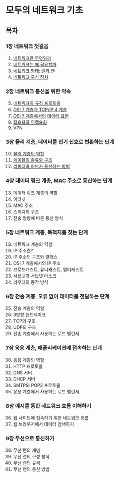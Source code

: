 # 모두의 네트워크 기초

## 목차

### 1장 네트워크 첫걸음

1. [네트워크란 무엇일까](https://github.com/lbo728/ByungStudy/blob/main/04_Network/01_%EB%AA%A8%EB%91%90%EC%9D%98_%EB%84%A4%ED%8A%B8%EC%9B%8C%ED%81%AC_%EA%B8%B0%EC%B4%88/01_%EB%84%A4%ED%8A%B8%EC%9B%8C%ED%81%AC_%EC%B2%AB%EA%B1%B8%EC%9D%8C/01_%EB%84%A4%ED%8A%B8%EC%9B%8C%ED%81%AC%EB%9E%80_%EB%AC%B4%EC%97%87%EC%9D%BC%EA%B9%8C.md)
2. [네트워크는 왜 필요할까](https://github.com/lbo728/ByungStudy/blob/main/04_Network/01_%EB%AA%A8%EB%91%90%EC%9D%98_%EB%84%A4%ED%8A%B8%EC%9B%8C%ED%81%AC_%EA%B8%B0%EC%B4%88/01_%EB%84%A4%ED%8A%B8%EC%9B%8C%ED%81%AC_%EC%B2%AB%EA%B1%B8%EC%9D%8C/02_%EB%84%A4%ED%8A%B8%EC%9B%8C%ED%81%AC%EB%8A%94_%EC%99%9C_%ED%95%84%EC%9A%94%ED%95%A0%EA%B9%8C.md)
3. [네트워크 형태: 랜과 왠](https://github.com/lbo728/ByungStudy/blob/main/04_Network/01_%EB%AA%A8%EB%91%90%EC%9D%98_%EB%84%A4%ED%8A%B8%EC%9B%8C%ED%81%AC_%EA%B8%B0%EC%B4%88/01_%EB%84%A4%ED%8A%B8%EC%9B%8C%ED%81%AC_%EC%B2%AB%EA%B1%B8%EC%9D%8C/03_%EB%84%A4%ED%8A%B8%EC%9B%8C%ED%81%AC_%ED%98%95%ED%83%9C_%EB%9E%9C%EA%B3%BC_%EC%99%A0.md)
4. [네트워크 구성 장치](https://github.com/lbo728/ByungStudy/blob/main/04_Network/01_%EB%AA%A8%EB%91%90%EC%9D%98_%EB%84%A4%ED%8A%B8%EC%9B%8C%ED%81%AC_%EA%B8%B0%EC%B4%88/01_%EB%84%A4%ED%8A%B8%EC%9B%8C%ED%81%AC_%EC%B2%AB%EA%B1%B8%EC%9D%8C/04_%EB%84%A4%ED%8A%B8%EC%9B%8C%ED%81%AC_%EA%B5%AC%EC%84%B1_%EC%9E%A5%EC%B9%98.md)

### 2장 네트워크 통신을 위한 약속

5. [네트워크의 규칙 프로토콜](https://github.com/lbo728/ByungStudy/blob/0ca968524c302b324572b08b8218a1f4eb21f1f4/04_Network/01_%EB%AA%A8%EB%91%90%EC%9D%98_%EB%84%A4%ED%8A%B8%EC%9B%8C%ED%81%AC_%EA%B8%B0%EC%B4%88/02_%EB%84%A4%ED%8A%B8%EC%9B%8C%ED%81%AC_%ED%86%B5%EC%8B%A0%EC%9D%84_%EC%9C%84%ED%95%9C_%EC%95%BD%EC%86%8D/05_%EB%84%A4%ED%8A%B8%EC%9B%8C%ED%81%AC%EC%9D%98_%EA%B7%9C%EC%B9%99_%ED%94%84%EB%A1%9C%ED%86%A0%EC%BD%9C.md)
6. [OSI 7 계층과 TCP/IP 4 계층](https://github.com/lbo728/ByungStudy/blob/8d53b4b4bce591cf3093306a7933e41cc23b0449/04_Network/01_%EB%AA%A8%EB%91%90%EC%9D%98_%EB%84%A4%ED%8A%B8%EC%9B%8C%ED%81%AC_%EA%B8%B0%EC%B4%88/02_%EB%84%A4%ED%8A%B8%EC%9B%8C%ED%81%AC_%ED%86%B5%EC%8B%A0%EC%9D%84_%EC%9C%84%ED%95%9C_%EC%95%BD%EC%86%8D/06_OSI_7%EA%B3%84%EC%B8%B5%EA%B3%BC_TCPIP_4%EA%B3%84%EC%B8%B5.md)
7. [OSI 7 계층에서의 데이터 표현](https://github.com/lbo728/ByungStudy/blob/70eb89942a555471357b1403337a7154931ac647/04_Network/01_%EB%AA%A8%EB%91%90%EC%9D%98_%EB%84%A4%ED%8A%B8%EC%9B%8C%ED%81%AC_%EA%B8%B0%EC%B4%88/02_%EB%84%A4%ED%8A%B8%EC%9B%8C%ED%81%AC_%ED%86%B5%EC%8B%A0%EC%9D%84_%EC%9C%84%ED%95%9C_%EC%95%BD%EC%86%8D/07_OSI_%EA%B3%84%EC%B8%B5%EC%97%90%EC%84%9C%EC%9D%98_%EB%8D%B0%EC%9D%B4%ED%84%B0_%ED%91%9C%ED%98%84.md)
8. [캡슐화와 역캡슐화](https://github.com/lbo728/ByungStudy/blob/1b0d5e94d8b0a01cf3d5f9c3b01027bb3fbd095f/04_Network/01_%EB%AA%A8%EB%91%90%EC%9D%98_%EB%84%A4%ED%8A%B8%EC%9B%8C%ED%81%AC_%EA%B8%B0%EC%B4%88/02_%EB%84%A4%ED%8A%B8%EC%9B%8C%ED%81%AC_%ED%86%B5%EC%8B%A0%EC%9D%84_%EC%9C%84%ED%95%9C_%EC%95%BD%EC%86%8D/08_%EC%BA%A1%EC%8A%90%ED%99%94_%EC%97%AD%EC%BA%A1%EC%88%A0%ED%99%94.md)
9. [VPN](https://github.com/lbo728/ByungStudy/blob/e15b88f244e3005847e5dec3f97ab142f0f756cf/04_Network/01_%EB%AA%A8%EB%91%90%EC%9D%98_%EB%84%A4%ED%8A%B8%EC%9B%8C%ED%81%AC_%EA%B8%B0%EC%B4%88/02_%EB%84%A4%ED%8A%B8%EC%9B%8C%ED%81%AC_%ED%86%B5%EC%8B%A0%EC%9D%84_%EC%9C%84%ED%95%9C_%EC%95%BD%EC%86%8D/09_VPN.md)

### 3장 물리 계층, 데이터를 전기 신호로 변환하는 단계

10. [물리 계층의 역할](https://github.com/lbo728/ByungStudy/blob/06955866f73c58d8a8b7fdb216af6151bca03e67/04_Network/01_%EB%AA%A8%EB%91%90%EC%9D%98_%EB%84%A4%ED%8A%B8%EC%9B%8C%ED%81%AC_%EA%B8%B0%EC%B4%88/03_%EB%AC%BC%EB%A6%AC_%EA%B3%84%EC%B8%B5_%EB%8D%B0%EC%9D%B4%ED%84%B0%EB%A5%BC_%EC%A0%84%EA%B8%B0%EC%8B%A0%ED%98%B8%EB%A1%9C_%EB%B3%80%ED%99%98%ED%95%98%EB%8A%94_%EB%8B%A8%EA%B3%84.md/10_%EB%AC%BC%EB%A6%AC_%EA%B3%84%EC%B8%B5%EC%9D%98_%EC%97%AD%ED%95%A0.md)
11. [케이블의 종류와 구조](https://github.com/lbo728/ByungStudy/blob/44d2576242936ecbd59e94cb39cf00c58b98bc01/04_Network/01_%EB%AA%A8%EB%91%90%EC%9D%98_%EB%84%A4%ED%8A%B8%EC%9B%8C%ED%81%AC_%EA%B8%B0%EC%B4%88/03_%EB%AC%BC%EB%A6%AC_%EA%B3%84%EC%B8%B5_%EB%8D%B0%EC%9D%B4%ED%84%B0%EB%A5%BC_%EC%A0%84%EA%B8%B0%EC%8B%A0%ED%98%B8%EB%A1%9C_%EB%B3%80%ED%99%98%ED%95%98%EB%8A%94_%EB%8B%A8%EA%B3%84.md/11_%EC%BC%80%EC%9D%B4%EB%B8%94%EC%9D%98_%EC%A2%85%EB%A5%98%EC%99%80_%EA%B5%AC%EC%A1%B0.md)
12. [리피터와 허브가 통신하는 방법](https://github.com/lbo728/ByungStudy/blob/main/04_Network/01_%EB%AA%A8%EB%91%90%EC%9D%98_%EB%84%A4%ED%8A%B8%EC%9B%8C%ED%81%AC_%EA%B8%B0%EC%B4%88/03_%EB%AC%BC%EB%A6%AC_%EA%B3%84%EC%B8%B5_%EB%8D%B0%EC%9D%B4%ED%84%B0%EB%A5%BC_%EC%A0%84%EA%B8%B0%EC%8B%A0%ED%98%B8%EB%A1%9C_%EB%B3%80%ED%99%98%ED%95%98%EB%8A%94_%EB%8B%A8%EA%B3%84.md/12_%EB%A6%AC%ED%94%BC%ED%84%B0%EC%99%80_%ED%97%88%EB%B8%8C%EA%B0%80_%ED%86%B5%EC%8B%A0%ED%95%98%EB%8A%94_%EB%B0%A9%EB%B2%95.md)

### 4장 데이터 링크 계층, MAC 주소로 통신하는 단계

13. 데이터 링크 계층의 역할
14. 이더넷
15. MAC 주소
16. 스위치의 구조
17. 전송 방향에 따른 통신 방식

### 5장 네트워크 계층, 목적지를 찾는 단계

18. 네트워크 계층의 역할
19. IP 주소란?
20. IP 주소의 구조와 클래스
21. OSI 7 계층에서의 IP 주소
22. 브로드캐스트, 유니캐스트, 멀티캐스트
23. 서브넷과 서브넷 마스크
24. 라우터의 동작 방식

### 6장 전송 계층, 오류 없이 데이터를 전달하는 단계

25. 전송 계층의 역할
26. 3방향 핸드셰이크
27. TCP의 구조
28. UDP의 구조
29. 전송 계층에서 사용하는 로드 밸런서

### 7장 응용 계층, 애플리케이션에 접속하는 단계

30. 응용 계층의 역할
31. HTTP 프로토콜
32. DNS 서버
33. DHCP 서버
34. SMTP와 POP3 프로토콜
35. 응용 계층에서 사용하는 로드 밸런서

### 8장 예시를 통한 네트워크 흐름 이해하기

36. 웹 사이트에 접속하기 위한 네트워크 흐름
37. 웹 브라우저에서 데이터 검색하기

### 9장 무선으로 통신하기

38. 무선 랜의 개념
39. 무선 랜의 구성 방식
40. 무선 랜의 규격
41. 무선 랜의 통신 방법
